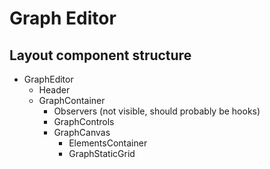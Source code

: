 # Graph Editor

## Layout component structure

- GraphEditor
  - Header
  - GraphContainer
    - Observers (not visible, should probably be hooks)
    - GraphControls
    - GraphCanvas
      - ElementsContainer
      - GraphStaticGrid
